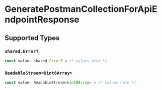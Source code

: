 # GeneratePostmanCollectionForApiEndpointResponse


## Supported Types

### `shared.ErrorT`

```typescript
const value: shared.ErrorT = /* values here */
```

### `ReadableStream<Uint8Array>`

```typescript
const value: ReadableStream<Uint8Array> = /* values here */
```


